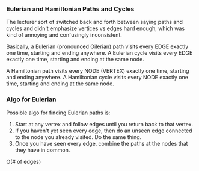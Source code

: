 ### Eulerian and Hamiltonian Paths and Cycles

The lecturer sort of switched back and forth between saying paths and cycles and didn't emphasize vertices vs edges hard enough, which was kind of annoying and confusingly inconsistent. 

Basically, a Eulerian (pronounced Oilerian) path visits every EDGE exactly one time, starting and ending anywhere. A Eulerian cycle visits every EDGE exactly one time, starting and ending at the same node.

A Hamiltonian path visits every NODE (VERTEX) exactly one time, starting and ending anywhere. A Hamiltonian cycle visits every NODE exactly one time, starting and ending at the same node.

### Algo for Eulerian

Possible algo for finding Eulerian paths is:

1. Start at any vertex and follow edges until you return back to that vertex.
2. If you haven't yet seen every edge, then do an unseen edge connected to the node you already visited. Do the same thing.
3. Once you have seen every edge, combine the paths at the nodes that they have in common.

O(# of edges)
